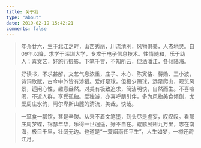 ```yaml
---
title: 关于我
type: "about"
date: 2019-02-19 15:42:21
comments: false
---
```


> 年介廿六，生于北江之畔，山峦秀丽，川流清冽，风物俱美，人杰地灵。自09年以降，求学于深圳大学，专攻于电子信息技术。性情随和，乐于助人；喜文艺，好旅行摄影。下笔千言，不知所云，但洒潘江，各倾陆海。

> 好读书，不求甚解，文艺气息浓重，庄子、木心、陈寅恪、蒋勋、王小波，诗词歌赋，古今中外皆有涉猎。爱好足球，但极少踢球，远足爬山，观览风景，适闲心性，趣意盎然。对美有极致追求，简洁明快，自然而生。不喜喧闹，不近人群，享受孤独。爱独游，亦喜呼朋引伴，多为风物美食倾倒，尤爱周庄水韵，阿尔卑斯山麓的清流，美哉，快哉。

> 一箪食一瓢饮，甚是辛酸。从来不着文笔墨，到头尽是虚妄，叹叹叹。看那庄周梦蝶，锦瑟年华，乐得一世逍遥，好不自在。鲲鹏展翅九万里，志在南海，极目千里，壮阔无边。也道是“一蓑烟雨任平生”，人生如梦，一樽还酹江月。

